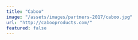 ```yaml
---
title: "Caboo"
image: "/assets/images/partners-2017/caboo.jpg"
url: "http://cabooproducts.com/"
featured: false
---
```

